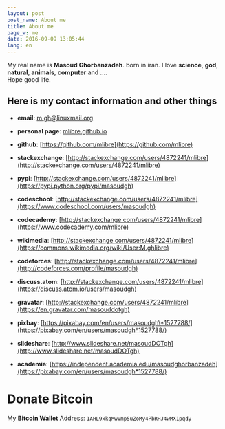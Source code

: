 ```yaml
---
layout: post
post_name: About me
title: About me
page_w: me
date: 2016-09-09 13:05:44
lang: en
---
```


My real name is **Masoud Ghorbanzadeh**. born in iran. I love **science**, **god**, **natural**, **animals**, **computer** and ....  
Hope good life.  

## Here is my contact information and other things

* **email**: m.gh@linuxmail.org

* **personal page**: [mlibre.github.io](http://mlibre.github.io/)

* **github**: [https://github.com/mlibre](https://github.com/mlibre)

* **stackexchange**: [http://stackexchange.com/users/4872241/mlibre](http://stackexchange.com/users/4872241/mlibre)

* **pypi**: [http://stackexchange.com/users/4872241/mlibre](https://pypi.python.org/pypi/masoudgh)

* **codeschool**: [http://stackexchange.com/users/4872241/mlibre](https://www.codeschool.com/users/masoudgh)

* **codecademy**: [http://stackexchange.com/users/4872241/mlibre](https://www.codecademy.com/mlibre)

* **wikimedia**: [http://stackexchange.com/users/4872241/mlibre](https://commons.wikimedia.org/wiki/User:M.ghlibre)

+ **codeforces**: [http://stackexchange.com/users/4872241/mlibre](http://codeforces.com/profile/masoudgh)

+ **discuss.atom**: [http://stackexchange.com/users/4872241/mlibre](https://discuss.atom.io/users/masoudgh)

* **gravatar**: [http://stackexchange.com/users/4872241/mlibre](https://en.gravatar.com/masouddotgh)

* **pixbay**: [https://pixabay.com/en/users/masoudgh\*1527788/](https://pixabay.com/en/users/masoudgh*1527788/)

* **slideshare**: [http://www.slideshare.net/masoudDOTgh](http://www.slideshare.net/masoudDOTgh)

* **academia**: [https://independent.academia.edu/masoudghorbanzadeh](https://pixabay.com/en/users/masoudgh*1527788/)

# Donate Bitcoin
My **Bitcoin Wallet** Address: `1AHL9xkqMwVmp5uZoMy4PbRHJ4wMX1pqdy`
